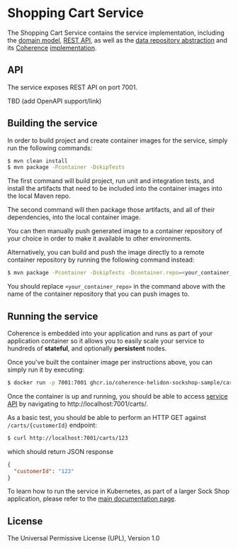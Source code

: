 # Shopping Cart Service

The Shopping Cart Service contains the service implementation, including the
[domain model](src/main/java/com/oracle/coherence/examples/sockshop/spring/carts/Cart.java),
[REST API](src/main/java/com/oracle/coherence/examples/sockshop/spring/carts/CartResource.java), as well as the
[data repository abstraction](src/main/java/com/oracle/coherence/examples/sockshop/spring/carts/CartRepository.java)
and its [Coherence](https://coherence.java.net/) [implementation](src/main/java/com/oracle/coherence/examples/sockshop/spring/carts/CoherenceCartRepository.java).

## API

The service exposes REST API on port 7001.

TBD (add OpenAPI support/link)

## Building the service

In order to build project and create container images for the service, simply run the
following commands:

```bash
$ mvn clean install
$ mvn package -Pcontainer -DskipTests
``` 

The first command will build project, run unit and integration tests, and install the
artifacts that need to be included into the container images into the local Maven repo.

The second command will then package those artifacts, and all of their dependencies, into
the local container image.

You can then manually push generated image to a container repository of your choice in order
to make it available to other environments.

Alternatively, you can build and push the image directly to a remote container repository by
running the following command instead:

```bash
$ mvn package -Pcontainer -DskipTests -Dcontainer.repo=<your_container_repo> -Djib.goal=build
```

You should replace `<your_container_repo>` in the command above with the name of the
container repository that you can push images to.

## Running the service

Coherence is embedded into your application and runs as part
of your application container so it allows you to easily scale your service to
hundreds of **stateful**, and optionally **persistent** nodes.

Once you've built the container image per instructions above, you can simply run it by executing:

```bash
$ docker run -p 7001:7001 ghcr.io/coherence-helidon-sockshop-sample/carts
``` 

Once the container is up and running, you should be able to access [service API](./README.md#api)
by navigating to http://localhost:7001/carts/.

As a basic test, you should be able to perform an HTTP GET against `/carts/{customerId}` endpoint:

```bash
$ curl http://localhost:7001/carts/123
``` 
which should return JSON response
```json
{
  "customerId": "123"
}
```


To learn how to run the service in Kubernetes, as part of a larger Sock Shop application,
please refer to the [main documentation page](../README.md).

## License

The Universal Permissive License (UPL), Version 1.0
